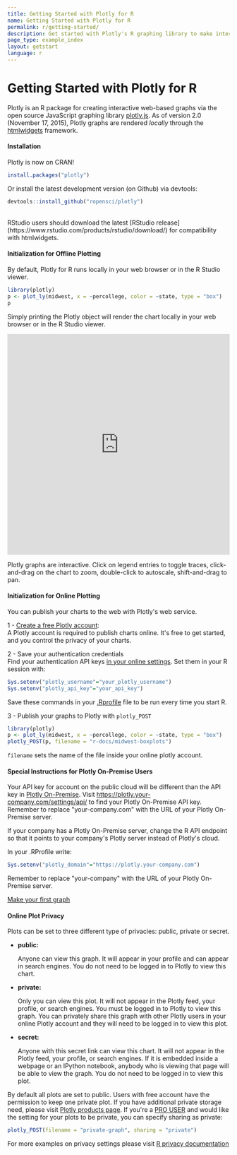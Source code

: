 ```yaml
---
title: Getting Started with Plotly for R
name: Getting Started with Plotly for R
permalink: r/getting-started/
description: Get started with Plotly's R graphing library to make interactive, publication-quality graphs online.
page_type: example_index
layout: getstart
language: r
---
```


# Getting Started with Plotly for R

Plotly is an R package for creating interactive web-based graphs via the open source JavaScript graphing library [plotly.js](http://plot.ly/javascript).
As of version 2.0 (November 17, 2015), Plotly graphs are rendered *locally* through the [htmlwidgets](http://www.htmlwidgets.org/) framework.


#### Installation

Plotly is now on CRAN!

```r
install.packages("plotly")
```

Or install the latest development version (on Github) via devtools:

```r
devtools::install_github("ropensci/plotly")
```

<br>
RStudio users should download the latest [RStudio release](https://www.rstudio.com/products/rstudio/download/) for compatibility with htmlwidgets.

#### Initialization for Offline Plotting

By default, Plotly for R runs locally in your web browser or in the R Studio viewer.

```r
library(plotly)
p <- plot_ly(midwest, x = ~percollege, color = ~state, type = "box")
p
```

Simply printing the Plotly object will render the chart locally in your web browser or in the R Studio viewer.

<iframe style="border: none; width: 100%; height: 500px;" src="https://plot.ly/~chriddyp/1799.embed"></iframe>

Plotly graphs are interactive. Click on legend entries to toggle traces, click-and-drag on the chart to zoom, double-click to autoscale, shift-and-drag to pan.

#### Initialization for Online Plotting

You can publish your charts to the web with Plotly's web service.

1 - [Create a free Plotly account](https://plot.ly/ssu):<br>
A Plotly account is required to publish charts online. It's free to get started, and you control the privacy of your charts.

2 - Save your authentication credentials<br>
Find your authentication API keys [in your online settings](https://plot.ly/settings/api). Set them in your R session with:

```r
Sys.setenv("plotly_username"="your_plotly_username")
Sys.setenv("plotly_api_key"="your_api_key")
```

Save these commands in your [.Rprofile](http://www.statmethods.net/interface/customizing.html) file to be run every time you start R.

3 - Publish your graphs to Plotly with `plotly_POST`

```r
library(plotly)
p <- plot_ly(midwest, x = ~percollege, color = ~state, type = "box")
plotly_POST(p, filename = "r-docs/midwest-boxplots")
```

`filename` sets the name of the file inside your online plotly account.

#### Special Instructions for Plotly On-Premise Users

Your API key for account on the public cloud will be different than the API key in [Plotly On-Premise](https://plot.ly/product/enterprise/). Visit <https://plotly.your-company.com/settings/api/> to find your Plotly On-Premise API key. Remember to replace "your-company.com" with the URL of your Plotly On-Premise server.

If your company has a Plotly On-Premise server, change the R API endpoint so that it points to your company's Plotly server instead of Plotly's cloud.

In your .RProfile write:

```r
Sys.setenv("plotly_domain"="https://plotly.your-company.com")
```

Remember to replace "your-company" with the URL of your Plotly On-Premise server.

<div class="row centered btnrow">
    <a href="/r/" class="button no_underline">Make your first graph</a>
</div>

#### Online Plot Privacy

Plots can be set to three different type of privacies: public, private or secret. 

* **public:**
 
     Anyone can view this graph. It will appear in your profile
     and can appear in search engines. You do not need to be
     logged in to Plotly to view this chart.
 
* **private:**

     Only you can view this plot. It will not appear in the
     Plotly feed, your profile, or search engines. You must be
     logged in to Plotly to view this graph. You can privately
     share this graph with other Plotly users in your online
     Plotly account and they will need to be logged in to
     view this plot.
 
* **secret:**
 
     Anyone with this secret link can view this chart. It will
     not appear in the Plotly feed, your profile, or search
     engines. If it is embedded inside a webpage or an IPython
     notebook, anybody who is viewing that page will be able to
     view the graph. You do not need to be logged in to view
     this plot.

By default all plots are set to public. Users with free account have the permission to keep one private plot. If you have additional private storage need, please visit [Plotly products page](https://plot.ly/products). If you're a [PRO USER](https://plot.ly/settings/subscription/?modal=true&utm_source=api-docs&utm_medium=support-oss) and would like the setting for your plots to be private, you can specify sharing as private:

```r
plotly_POST(filename = "private-graph", sharing = "private")
```
For more examples on privacy settings please visit [R privacy documentation](https://plot.ly/r/privacy/)
